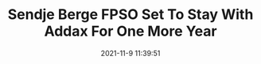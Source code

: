 ---
"title": "Sendje Berge FPSO Set To Stay With Addax For One More Year"
"date": "2021-11-9 11:39:51"
"feed_name": "RIGZONE"
"feed_website": "http://www.rigzone.com/"
"feed_rss": "http://www.rigzone.com/news/rss/rigzone_latest.aspx"
"link": "https://www.rigzone.com/news/sendje_berge_fpso_set_to_stay_with_addax_for_one_more_year-09-nov-2021-166948-article/?rss=true"
"source": "None"
"file": "_posts/2021-1-1-e92b51b8612a61b9d47c02c160e27b12795262d0.md"
"accident": "0"
"drilling": "0"
"dead": "0"
"injured": "0"
"arrested": "0"
"place": "unknown place"
"where": "unknown site"
"causes": "unknown"
"place_uri": "unknown place"
---
